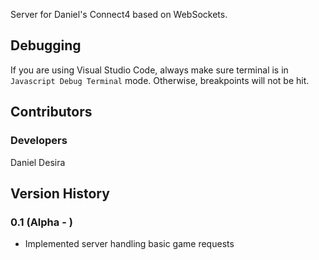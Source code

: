 Server for Daniel's Connect4 based on WebSockets.

## Debugging
If you are using Visual Studio Code, always make sure terminal is in `` Javascript Debug Terminal `` mode. Otherwise, breakpoints 
will not be hit.

## Contributors
### Developers
Daniel Desira

## Version History
### 0.1 (Alpha - )
* Implemented server handling basic game requests